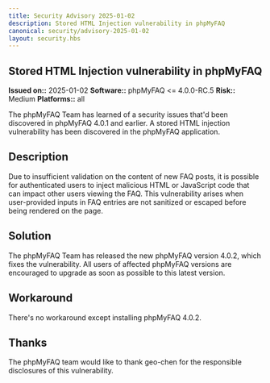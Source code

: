 ```yaml
---
title: Security Advisory 2025-01-02
description: Stored HTML Injection vulnerability in phpMyFAQ
canonical: security/advisory-2025-01-02
layout: security.hbs
---
```


## Stored HTML Injection vulnerability in phpMyFAQ

**Issued on::** 2025-01-02
**Software::** phpMyFAQ <= 4.0.0-RC.5
**Risk::** Medium
**Platforms::** all

The phpMyFAQ Team has learned of a security issues that'd been discovered in phpMyFAQ 4.0.1 and
earlier. A stored HTML injection vulnerability has been discovered in the phpMyFAQ application.

## Description

Due to insufficient validation on the content of new FAQ posts, it is possible for authenticated users to inject
malicious HTML or JavaScript code that can impact other users viewing the FAQ. This vulnerability arises when
user-provided inputs in FAQ entries are not sanitized or escaped before being rendered on the page.

## Solution

The phpMyFAQ Team has released the new phpMyFAQ version 4.0.2, which fixes the vulnerability. All
users of affected phpMyFAQ versions are encouraged to upgrade as soon as possible to this latest version.

## Workaround

There's no workaround except installing phpMyFAQ 4.0.2.

## Thanks

The phpMyFAQ team would like to thank geo-chen for the responsible disclosures of this vulnerability.
